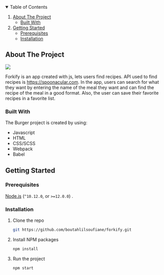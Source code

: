 <!-- TABLE OF CONTENTS -->
<details open="open">
  <summary>Table of Contents</summary>
  <ol>
    <li>
      <a href="#about-the-project">About The Project</a>
      <ul>
        <li><a href="#built-with">Built With</a></li>
      </ul>
    </li>
    <li>
      <a href="#getting-started">Getting Started</a>
      <ul>
        <li><a href="#prerequisites">Prerequisites</a></li>
        <li><a href="#installation">Installation</a></li>
      </ul>
    </li>  </ol>
</details>



<!-- ABOUT THE PROJECT -->
## About The Project

<img src="https://i.ibb.co/sCHMYdB/forkify.png" />


Forkify is an app created with js, lets users find recipes. API used to find recipes is https://spoonacular.com. In the app, users can search for what they want by entering the name of the meal they want and can find the recipe of the meal in a good format. Also, the user can save their favorite recipes in a favorite list.


### Built With

The Burger project is created by using:
* Javascript
* HTML
* CSS/SCSS
* Webpack
* Babel



<!-- GETTING STARTED -->
## Getting Started
### Prerequisites

[Node.js](https://nodejs.org/en/) (`^10.12.0`, or `>=12.0.0`) . 

### Installation

1. Clone the repo
   ```sh
   git https://github.com/boutahlilsoufiane/forkify.git
   ```
2. Install NPM packages
   ```sh
   npm install
   ```  
3. Run the project
   ```sh
   npm start
   ```
   



